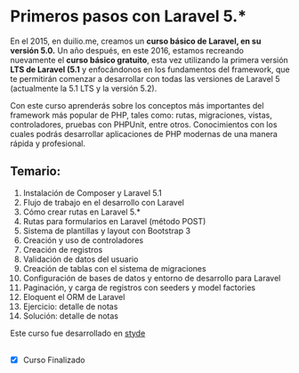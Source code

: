 # Primeros pasos con Laravel 5.*
En el 2015, en duilio.me, creamos un **curso básico de Laravel, en su versión 5.0.** Un año después, en este 2016, estamos recreando nuevamente el **curso básico gratuito**, esta vez utilizando la primera versión **LTS de Laravel (5.1** y enfocándonos en los fundamentos del framework, que te permitirán comenzar a desarrollar con todas las versiones de Laravel 5 (actualmente la 5.1 LTS y la versión 5.2).

Con este curso aprenderás sobre los conceptos más importantes del framework más popular de PHP, tales como: rutas, migraciones, vistas, controladores, pruebas con PHPUnit, entre otros. Conocimientos con los cuales podrás desarrollar aplicaciones de PHP modernas de una manera rápida y profesional.

## Temario:

1. Instalación de Composer y Laravel 5.1
2. Flujo de trabajo en el desarrollo con Laravel
3. Cómo crear rutas en Laravel 5.*
4. Rutas para formularios en Laravel (método POST)
5. Sistema de plantillas y layout con Bootstrap 3
6. Creación y uso de controladores
7. Creación de registros
8. Validación de datos del usuario
9. Creación de tablas con el sistema de migraciones
10. Configuración de bases de datos y entorno de desarrollo para Laravel
11. Paginación, y carga de registros con seeders y model factories
12. Eloquent el ORM de Laravel
13. Ejercicio: detalle de notas
14. Solución: detalle de notas

Este curso fue desarrollado en [styde](https://styde.net) <br><br>

- [x] Curso Finalizado
